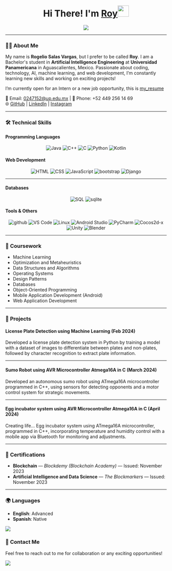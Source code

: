 <h1 align="center"><b>Hi There! I'm <a href="https://www.linkedin.com/in/rogelio-salas-vargas-565587304/" target="_blank">Roy</a></b><img src="https://media.giphy.com/media/hvRJCLFzcasrR4ia7z/giphy.gif" width="35"></h1>

<p align="center">
  <img src="https://readme-typing-svg.herokuapp.com?font=Time+New+Roman&color=cyan&size=25&center=true&vCenter=true&width=600&height=100&lines=Bachelor's+student+in+AI+Engineering;Passionate+about+Coding+and+Tech;Always+learning+and+growing!"&duration=3000">
</p>

---

### 👨‍💻 About Me
My name is **Rogelio Salas Vargas**, but I prefer to be called **Roy**. I am a Bachelor's student in **Artificial Intelligence Engineering** at **Universidad Panamericana** in Aguascalientes, Mexico. Passionate about coding, technology, AI, machine learning, and web development, I’m constantly learning new skills and working on exciting projects!

I’m currently open for an Intern or a new job opportunity, this is [my_resume](https://drive.google.com/file/d/1Bd-5foUvnZJjslRtEF_uS31LJt9_0_Cv/view?usp=sharing)

📧 Email: 0247152@up.edu.mx | 📱 Phone: +52 449 256 14 69  
🌐 [GitHub](https://github.com/ROYSAVAR) | [LinkedIn](https://www.linkedin.com/in/rogelio-salas-vargas-565587304/) | [Instagram](https://www.instagram.com/roy_savar/)

---

### 🛠️ **Technical Skills**
#### **Programming Languages**  
<p align="center">
  <img src="https://skillicons.dev/icons?i=java" alt="Java" />
  <img src="https://skillicons.dev/icons?i=cpp" alt="C++" />
  <img src="https://skillicons.dev/icons?i=c" alt="C" />
  <img src="https://skillicons.dev/icons?i=python" alt="Python" />
  <img src="https://skillicons.dev/icons?i=kotlin" alt="Kotlin" />
</p>

#### **Web Development**  
<p align="center">
  <img src="https://skillicons.dev/icons?i=html" alt="HTML" />
  <img src="https://skillicons.dev/icons?i=css" alt="CSS" />
  <img src="https://skillicons.dev/icons?i=js" alt="JavaScript" />
  <img src="https://skillicons.dev/icons?i=bootstrap" alt="bootstrap" />
  <img src="https://skillicons.dev/icons?i=django" alt="Django" />
</p>

---

#### **Databases**  
<p align="center">
  <img src="https://skillicons.dev/icons?i=mysql" alt="SQL" />
  <img src="https://skillicons.dev/icons?i=sqlite" alt="sqlite" />
</p>

#### **Tools & Others**  
<p align="center">
  <img src="https://skillicons.dev/icons?i=github" alt="github" />
  <img src="https://skillicons.dev/icons?i=vscode" alt="VS Code" />
  <img src="https://skillicons.dev/icons?i=linux" alt="Linux" />
  <img src="https://skillicons.dev/icons?i=androidstudio" alt="Android Studio" />
  <img src="https://skillicons.dev/icons?i=pycharm" alt="PyCharm" />
  <img src="https://skillicons.dev/icons?i=cocos" alt="Cocos2d-x" />
  <img src="https://skillicons.dev/icons?i=unity" alt="Unity" />
  <img src="https://skillicons.dev/icons?i=blender" alt="Blender" />
</p>

---

### 🌱 **Coursework**
- Machine Learning  
- Optimization and Metaheuristics  
- Data Structures and Algorithms  
- Operating Systems  
- Design Patterns  
- Databases  
- Object-Oriented Programming  
- Mobile Application Development (Android)  
- Web Application Development

---

### 💼 **Projects**
#### **License Plate Detection using Machine Learning (Feb 2024)**  
Developed a license plate detection system in Python by training a model with a dataset of images to differentiate between plates and non-plates, followed by character recognition to extract plate information.

---

#### **Sumo Robot using AVR Microcontroller Atmega16A in C (March 2024)**  
Developed an autonomous sumo robot using ATmega16A microcontroller programmed in C++, using sensors for detecting opponents and a motor control system for strategic movements.

---

#### **Egg incubator system using AVR Microcontroller Atmega16A in C (April 2024)**  
Creating life...
Egg incubator system using ATmega16A microcontroller, programmed in C++, incorporating temperature and humidity control with a mobile app via Bluetooth for monitoring and adjustments.

---

### 📜 **Certifications**
- **Blockchain** — *Blockdemy (Blockchain Academy)* — Issued: November 2023  
- **Artificial Intelligence and Data Science** — *The Blockmarkers* — Issued: November 2023  

---

### 🌍 **Languages**
- **English**: Advanced  
- **Spanish**: Native  

<img src="https://user-images.githubusercontent.com/73097560/115834477-dbab4500-a447-11eb-908a-139a6edaec5c.gif">

### 🚀 **Contact Me**
Feel free to reach out to me for collaboration or any exciting opportunities!

<img src="https://user-images.githubusercontent.com/73097560/115834477-dbab4500-a447-11eb-908a-139a6edaec5c.gif">
